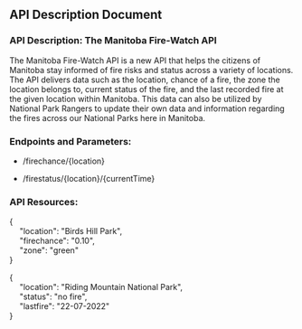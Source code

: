 ## API Description Document
### API Description: The Manitoba Fire-Watch API
The Manitoba Fire-Watch API is a new API that helps the citizens of Manitoba stay informed of fire risks and status across a variety of locations. The API delivers data such as the location, chance of a fire, the zone the location belongs to, current status of the fire, and the last recorded fire at the given location within Manitoba. This data can also be utilized by National Park Rangers to update their own data and information regarding the fires across our National Parks here in Manitoba.  
  


### Endpoints and Parameters:
- /firechance/{location}

- /firestatus/{location}/{currentTime}

### API Resources:
{  
&emsp; "location": "Birds Hill Park",  
&emsp; "firechance": "0.10",  
&emsp; "zone": "green"  
}  
  
{  
&emsp; "location": "Riding Mountain National Park",  
&emsp; "status": "no fire",  
&emsp; "lastfire": "22-07-2022"  
}